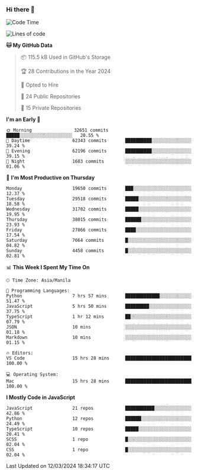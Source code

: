 ### Hi there 👋

<!--START_SECTION:waka-->
![Code Time](http://img.shields.io/badge/Code%20Time-617%20hrs%2030%20mins-blue)

![Lines of code](https://img.shields.io/badge/From%20Hello%20World%20I%27ve%20Written-63.1%20million%20lines%20of%20code-blue)

**🐱 My GitHub Data** 

> 📦 115.5 kB Used in GitHub's Storage 
 > 
> 🏆 28 Contributions in the Year 2024
 > 
> 💼 Opted to Hire
 > 
> 📜 24 Public Repositories 
 > 
> 🔑 15 Private Repositories 
 > 
**I'm an Early 🐤** 

```text
🌞 Morning                32651 commits       █████░░░░░░░░░░░░░░░░░░░░   20.55 % 
🌆 Daytime                62343 commits       ██████████░░░░░░░░░░░░░░░   39.24 % 
🌃 Evening                62196 commits       ██████████░░░░░░░░░░░░░░░   39.15 % 
🌙 Night                  1683 commits        ░░░░░░░░░░░░░░░░░░░░░░░░░   01.06 % 
```
📅 **I'm Most Productive on Thursday** 

```text
Monday                   19650 commits       ███░░░░░░░░░░░░░░░░░░░░░░   12.37 % 
Tuesday                  29518 commits       █████░░░░░░░░░░░░░░░░░░░░   18.58 % 
Wednesday                31702 commits       █████░░░░░░░░░░░░░░░░░░░░   19.95 % 
Thursday                 38015 commits       ██████░░░░░░░░░░░░░░░░░░░   23.93 % 
Friday                   27866 commits       ████░░░░░░░░░░░░░░░░░░░░░   17.54 % 
Saturday                 7664 commits        █░░░░░░░░░░░░░░░░░░░░░░░░   04.82 % 
Sunday                   4458 commits        █░░░░░░░░░░░░░░░░░░░░░░░░   02.81 % 
```


📊 **This Week I Spent My Time On** 

```text
🕑︎ Time Zone: Asia/Manila

💬 Programming Languages: 
Python                   7 hrs 57 mins       █████████████░░░░░░░░░░░░   51.47 % 
JavaScript               5 hrs 50 mins       █████████░░░░░░░░░░░░░░░░   37.75 % 
TypeScript               1 hr 12 mins        ██░░░░░░░░░░░░░░░░░░░░░░░   07.79 % 
JSON                     10 mins             ░░░░░░░░░░░░░░░░░░░░░░░░░   01.18 % 
Markdown                 10 mins             ░░░░░░░░░░░░░░░░░░░░░░░░░   01.15 % 

🔥 Editors: 
VS Code                  15 hrs 28 mins      █████████████████████████   100.00 % 

💻 Operating System: 
Mac                      15 hrs 28 mins      █████████████████████████   100.00 % 
```

**I Mostly Code in JavaScript** 

```text
JavaScript               21 repos            ███████████░░░░░░░░░░░░░░   42.86 % 
Python                   12 repos            ██████░░░░░░░░░░░░░░░░░░░   24.49 % 
TypeScript               10 repos            █████░░░░░░░░░░░░░░░░░░░░   20.41 % 
SCSS                     1 repo              █░░░░░░░░░░░░░░░░░░░░░░░░   02.04 % 
CSS                      1 repo              █░░░░░░░░░░░░░░░░░░░░░░░░   02.04 % 
```




 Last Updated on 12/03/2024 18:34:17 UTC
<!--END_SECTION:waka-->
